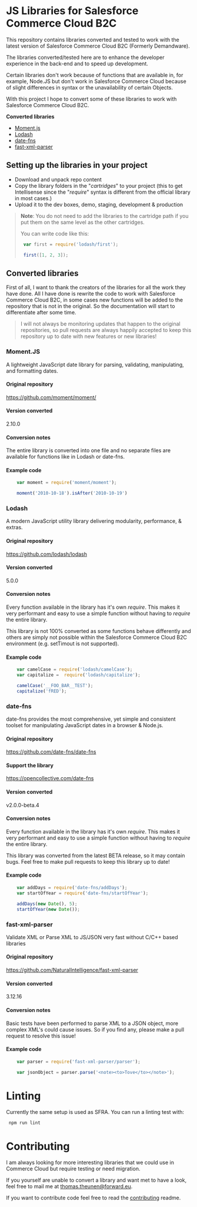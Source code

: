 # JS Libraries for Salesforce Commerce Cloud B2C #

This repository contains libraries converted and tested to work with the latest version of Salesforce Commerce Cloud B2C (Formerly Demandware).

The libraries converted/tested here are to enhance the developer experience in the back-end and to speed up development.

Certain libraries don't work because of functions that are available in, for example, Node.JS but don't work in Salesforce Commerce Cloud because of slight differences in syntax or the unavailability of certain Objects.

With this project I hope to convert some of these libraries to work with Salesforce Commerce Cloud B2C.

**Converted libraries**

- [Moment.js](###Moment.JS)
- [Lodash](###Lodash)
- [date-fns](###date-fns)
- [fast-xml-parser](###fast-xml-parser)

## Setting up the libraries in your project ##

* Download and unpack repo content
* Copy the library folders in the "*cartridges*" to your project (this to get Intellisense since the "*require*" syntax is different from the official library in most cases.)
* Upload it to the dev boxes, demo, staging, development & production

> **Note**: You do not need to add the libraries to the cartridge path if you put them on the same level as the other cartridges.
>
> You can write code like this:
>
>```javascript
>  var first = require('lodash/first');
>
>  first([1, 2, 3]);
>````

## Converted libraries ##
First of all, I want to thank the creators of the libraries for all the work they have done. All I have done is rewrite the code to work with Salesforce Commerce Cloud B2C, in some cases new functions will be added to the repository that is not in the original. So the documentation will start to differentiate after some time.

> I will not always be monitoring updates that happen to the original repositories, so pull requests are always happily accepted to keep this repository up to date with new features or new libraries!

### Moment.JS ###
A lightweight JavaScript date library for parsing, validating, manipulating, and formatting dates.

#### Original repository ####
 https://github.com/moment/moment/

#### Version converted ####
2.10.0

#### Conversion notes ####

The entire library is converted into one file and no separate files are available for functions like in Lodash or date-fns.

#### Example code ####

``` javascript
    var moment = require('moment/moment');

    moment('2010-10-18').isAfter('2010-10-19')
```

### Lodash ###
A modern JavaScript utility library delivering modularity, performance, & extras.

#### Original repository ####
https://github.com/lodash/lodash

#### Version converted ####
5.0.0

#### Conversion notes ####

Every function available in the library has it's own *require*. This makes it very performant and easy to use a simple function without having to *require* the entire library.

This library is not 100% converted as some functions behave differently and others are simply not possible within the Salesforce Commerce Cloud B2C environment (e.g. setTimout is not supported).

#### Example code ####

``` javascript
    var camelCase = require('lodash/camelCase');
    var capitalize =  require('lodash/capitalize');

    camelCase('__FOO_BAR__TEST');
    capitalize('fRED');
```

### date-fns ###
date-fns provides the most comprehensive, yet simple and consistent toolset for manipulating JavaScript dates in a browser & Node.js.

#### Original repository ####
https://github.com/date-fns/date-fns

#### Support the library ####
https://opencollective.com/date-fns

#### Version converted ####
v2.0.0-beta.4

#### Conversion notes ####

Every function available in the library has it's own *require*. This makes it very performant and easy to use a simple function without having to *require* the entire library.

This library was converted from the latest BETA release, so it may contain bugs. Feel free to make pull requests to keep this library up to date!

#### Example code ####

``` javascript
    var addDays = require('date-fns/addDays');
    var startOfYear = require('date-fns/startOfYear');

    addDays(new Date(), 5);
    startOfYear(new Date());
```

### fast-xml-parser ###
Validate XML or Parse XML to JS/JSON very fast without C/C++ based libraries

#### Original repository ####
https://github.com/NaturalIntelligence/fast-xml-parser

#### Version converted ####
3.12.16

#### Conversion notes ####

Basic tests have been performed to parse XML to a JSON object, more complex XML's could cause issues. So if you find any, please make a pull request to resolve this issue!

#### Example code ####

``` javascript
    var parser = require('fast-xml-parser/parser');

    var jsonObject = parser.parse('<note><to>Tove</to></note>');
```

# Linting
Currently the same setup is used as SFRA. You can run a linting test with:

```
 npm run lint
```

# Contributing
I am always looking for more interesting libraries that we could use in Commerce Cloud but require testing or need migration.

If you yourself are unable to convert a library and want met to have a look, feel free to mail me at thomas.theunen@forward.eu.

If you want to contribute code feel free to read the
[contributing](./CONTRIBUTING.md) readme.
